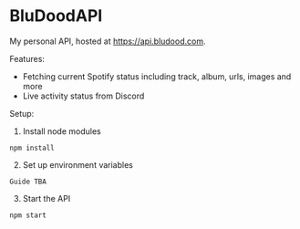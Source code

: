 # BluDoodAPI

My personal API, hosted at https://api.bludood.com.

Features:

- Fetching current Spotify status including track, album, urls, images and more
- Live activity status from Discord

Setup:

1. Install node modules

```
npm install
```

2. Set up environment variables

```
Guide TBA
```

3. Start the API

```
npm start
```
